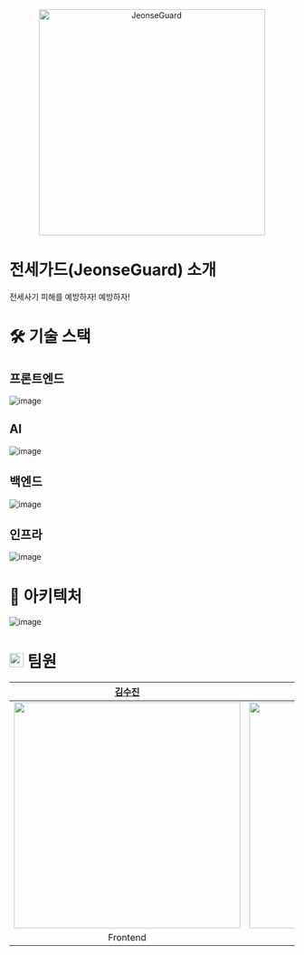 <div align="middle">
<img width="400" alt="JeonseGuard" src="https://github.com/user-attachments/assets/af57259f-a748-49ad-a061-5a328328ddfe">
</div>

# 전세가드(JeonseGuard) 소개
전세사기 피해를 예방하자! 예방하자!

# 🛠️ 기술 스택

## 프론트엔드
![image](https://github.com/user-attachments/assets/56165466-e1a2-4a21-91b6-eb1b7cdd43c8)

## AI
![image](https://github.com/user-attachments/assets/116b76b0-7664-4a43-b008-159957719639)

## 백엔드
![image](https://github.com/user-attachments/assets/bdbf927e-c3cc-4f24-a9aa-32b72a3772b5)

## 인프라
![image](https://github.com/user-attachments/assets/d6c572ad-7b1c-4c19-bb59-dcbba29b5a4a)

# 🧱 아키텍처
![image](https://github.com/user-attachments/assets/9e96514e-f1f7-44fd-a802-408f16c68d0c)

# <img src="https://raw.githubusercontent.com/Tarikul-Islam-Anik/Animated-Fluent-Emojis/master/Emojis/Travel%20and%20places/Star.png" alt="Star" width="25" height="25" /> 팀원
|[김수진](https://github.com/sujeengim)|[이고은](https://github.com/g00u)|[성대열](https://github.com/Daeye0l)|[최민우](https://github.com/chaiminwoo0223)|
|:---:|:---:|:---:|:---:|
|<img src="https://github.com/sujeengim.png" width=400px>|<img src="https://github.com/g00u.png" width=400px>|<img src="https://github.com/Daeye0l.png" width=400px>|<img src="https://github.com/chaiminwoo0223.png" width=400px>|
|Frontend|Frontend|AI|Backend|
